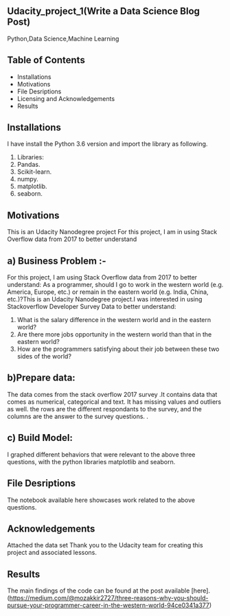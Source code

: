 ## Udacity_project_1(Write a Data Science Blog Post)
Python,Data Science,Machine Learning
## Table of Contents
* Installations
* Motivations
* File Desriptions
* Licensing and Acknowledgements
* Results

## Installations
I have install the Python 3.6 version and import the library as following.
1.	Libraries:
2.	Pandas.
3.	Scikit-learn.
4.	numpy.
5.	matplotlib.
6.	seaborn.


## Motivations
This is an Udacity Nanodegree project For this project, I am in using Stack Overflow data from 2017 to better understand
## a) Business Problem :- 
For this project, I am using Stack Overflow data from 2017 to better understand:
As a programmer, should I go to work in the western world (e.g. America, Europe, etc.) or remain in the eastern world (e.g. India, China, etc.)?This is an Udacity Nanodegree project.I was interested in using Stackoverflow Developer Survey Data to better understand:
1.	What is the salary difference in the western world and in the eastern world?
2.	Are there more jobs opportunity in the western world than that in the eastern world?
3.	How are the programmers satisfying about their job between these two sides of the world?

## b)Prepare data:
The data comes from the stack overflow 2017 survey .It contains data that comes as numerical, categorical and text. It has missing values and outliers as well. the rows are the different respondants to the survey, and the columns are the answer to the survey questions. .

## c) Build Model:
I graphed different behaviors that were relevant to the above three questions, with the python libraries matplotlib and seaborn.


## File Desriptions
The notebook available here showcases work related to the above questions.
## Acknowledgements
Attached the data set
Thank you to the Udacity team for creating this project and associated lessons.

## Results

The main findings of the code can be found at the post available [here].(https://medium.com/@mozakkir2727/three-reasons-why-you-should-pursue-your-programmer-career-in-the-western-world-94ce0341a377)
